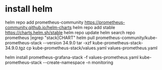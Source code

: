 # install helm
helm repo add prometheus-community https://prometheus-community.github.io/helm-charts
helm repo add stable https://charts.helm.sh/stable
helm repo update
helm search repo prometheus |egrep "stack|CHART"
helm pull prometheus-community/kube-prometheus-stack --version 34.9.0
tar -xzf kube-prometheus-stack-34.9.0.tgz
cp kube-prometheus-stack/values.yaml values-prometheus.yaml


helm install prometheus-grafana-stack -f values-prometheus.yaml kube-prometheus-stack --create-namespace -n monitoring

